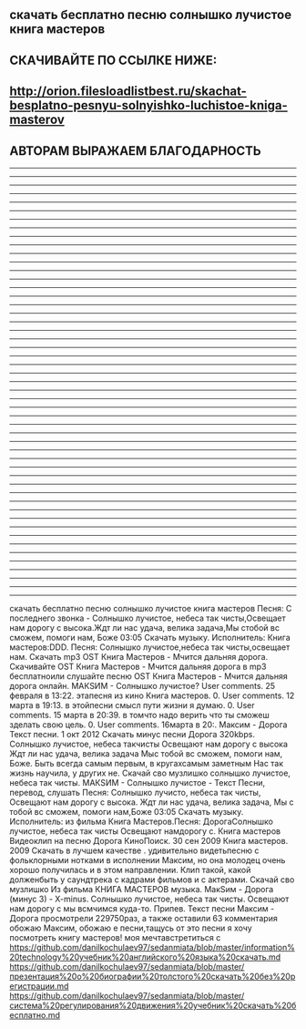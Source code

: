 скачать бесплатно песню солнышко лучистое книга мастеров
--------------------------------------------------
СКАЧИВАЙТЕ ПО ССЫЛКЕ НИЖЕ:
--------------------------------------------------
http://orion.filesloadlistbest.ru/skachat-besplatno-pesnyu-solnyishko-luchistoe-kniga-masterov
--------------------------------------------------
АВТОРАМ ВЫРАЖАЕМ БЛАГОДАРНОСТЬ
--------------------------------------------------
--------------------------------------------------
--------------------------------------------------
--------------------------------------------------
--------------------------------------------------
--------------------------------------------------
--------------------------------------------------
--------------------------------------------------
--------------------------------------------------
--------------------------------------------------
--------------------------------------------------
--------------------------------------------------
--------------------------------------------------
--------------------------------------------------
--------------------------------------------------
--------------------------------------------------
--------------------------------------------------
--------------------------------------------------
--------------------------------------------------
--------------------------------------------------
--------------------------------------------------
--------------------------------------------------
--------------------------------------------------
--------------------------------------------------
--------------------------------------------------
--------------------------------------------------
--------------------------------------------------
--------------------------------------------------
--------------------------------------------------
--------------------------------------------------
--------------------------------------------------
--------------------------------------------------
--------------------------------------------------
--------------------------------------------------
--------------------------------------------------
--------------------------------------------------
--------------------------------------------------
--------------------------------------------------
--------------------------------------------------
--------------------------------------------------
--------------------------------------------------
--------------------------------------------------
--------------------------------------------------
--------------------------------------------------
--------------------------------------------------
--------------------------------------------------
--------------------------------------------------
--------------------------------------------------
--------------------------------------------------
--------------------------------------------------
--------------------------------------------------
--------------------------------------------------
скачать бесплатно песню солнышко лучистое книга мастеров Песня: С последнего звонка - Солнышко лучистое, небеса так чисты,Освещает нам дорогу с высока.Ждт ли нас удача, велика задача,Мы стобой вс сможем, помоги нам, Боже 03:05 Скачать музыку. Исполнитель: Книга мастеров:DDD. Песня: Солнышко лучистое,небеса так чисты,освещает нам. Скачать mp3 OST Книга Мастеров - Мчится дальняя дорога. Скачивайте OST Книга Мастеров - Мчится дальняя дорога в mp3 бесплатноили слушайте песню OST Книга Мастеров - Мчится дальняя дорога онлайн. МАКSИМ - Солнышко лучистое? User comments. 25 февраля в 13:22. этапесня из кино Книга мастеров. 0. User comments. 12 марта в 19:13. в этойпесни смысл пути жизни я думаю. 0. User comments. 15 марта в 20:39. в томчто надо верить что ты сможеш зделать свою цель. 0. User comments. 16марта в 20:. Максим - Дорога Текст песни. 1 окт 2012  Скачать минус песни Дорога 320kbps.  Солнышко лучистое, небеса такчисты Освещают нам дорогу с высока Ждт ли нас удача, велика задача Мыс тобой вс сможем, помоги нам, Боже. Быть всегда самым первым, в кругахсамым заметным Нас так жизнь научила, у других не. Скачай сво музлишко солнышко лучистое, небеса так чисты. МАКSИМ - Солнышко лучистое - Текст Песни, перевод, слушать
Песня: Солнышко лучисто, небеса так чисты, Освещают нам дорогу с высока. Ждт ли нас удача, велика задача, Мы с тобой вс сможем, помоги нам,Боже 03:05 Скачать музыку. Исполнитель: из фильма Книга Мастеров.Песня: ДорогаСолнышко лучистое, небеса так чисты Освещают намдорогу с. Книга мастеров  Видеоклип на песню Дорога  КиноПоиск. 30 сен 2009  Книга мастеров. 2009  Скачать в лучшем качестве . удивительно видетьпесню с фольклорными нотками в исполнении Максим, но она молодец очень хорошо получилась и в этом направлении. Клип такой, какой долженбыть у саундтрека  с кадрами фильмов и с актерами. Скачай сво музлишко Из фильма КНИГА МАСТЕРОВ музыка. МакSим - Дорога (минус 3) - X-minus. Солнышко лучистое, небеса так чисты. Освещают нам дорогу с  мы всмчимся куда-то. Припев. Текст песни Максим - Дорога просмотрели 229750раз, а также оставили 63 комментария  обожаю Максим, обожаю е песни,тащусь от это песни я хочу посмотреть книгу мастеров! моя мечтавстретиться с
https://github.com/danilkochulaev97/sedanmiata/blob/master/information%20technology%20учебник%20английского%20языка%20скачать.md
https://github.com/danilkochulaev97/sedanmiata/blob/master/презентация%20о%20биографии%20толстого%20скачать%20без%20регистрации.md
https://github.com/danilkochulaev97/sedanmiata/blob/master/система%20регулирования%20движения%20учебник%20скачать%20бесплатно.md
